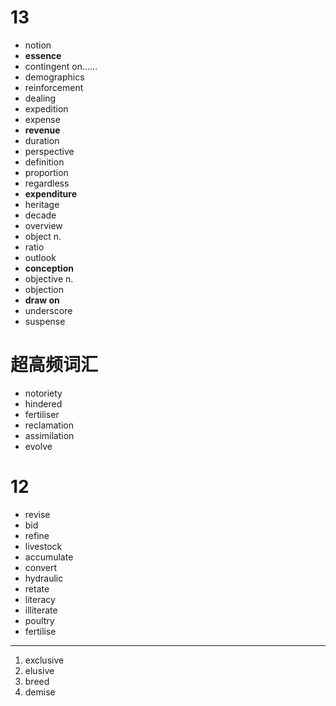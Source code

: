 # 13
- notion
- **essence**
- contingent on……
- demographics
- reinforcement
- dealing
- expedition
- expense
- **revenue**
- duration
- perspective
- definition
- proportion
- regardless
- **expenditure**
- heritage
- decade
- overview
- object n.
- ratio
- outlook
- **conception**
- objective n.
- objection
- **draw on**
- underscore
- suspense

# 超高频词汇
- notoriety
- hindered
- fertiliser
- reclamation 
- assimilation
- evolve
# 12
- revise
- bid
- refine
- livestock
- accumulate
- convert
- hydraulic
- retate
- literacy
- illiterate
- poultry
- fertilise

---
1. exclusive
2. elusive
3. breed
4. demise